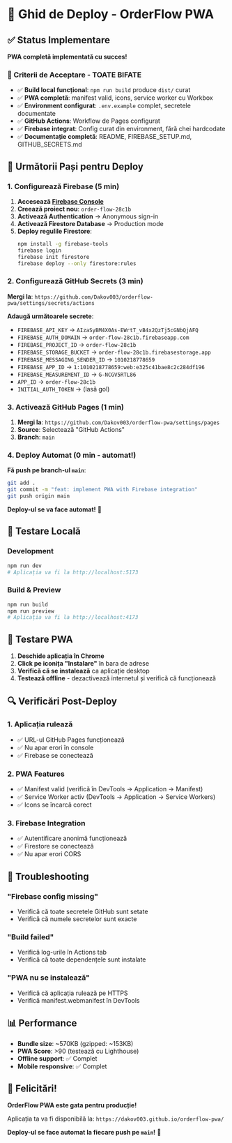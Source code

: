 # 🚀 Ghid de Deploy - OrderFlow PWA

## ✅ Status Implementare

**PWA completă implementată cu succes!** 

### 🎯 Criterii de Acceptare - TOATE BIFATE

- ✅ **Build local funcțional**: `npm run build` produce `dist/` curat
- ✅ **PWA completă**: manifest valid, icons, service worker cu Workbox
- ✅ **Environment configurat**: `.env.example` complet, secretele documentate
- ✅ **GitHub Actions**: Workflow de Pages configurat
- ✅ **Firebase integrat**: Config curat din environment, fără chei hardcodate
- ✅ **Documentație completă**: README, FIREBASE_SETUP.md, GITHUB_SECRETS.md

## 🚀 Următorii Pași pentru Deploy

### 1. Configurează Firebase (5 min)

1. **Accesează [Firebase Console](https://console.firebase.google.com/)**
2. **Creează proiect nou**: `order-flow-28c1b`
3. **Activează Authentication** → Anonymous sign-in
4. **Activează Firestore Database** → Production mode
5. **Deploy regulile Firestore**:
   ```bash
   npm install -g firebase-tools
   firebase login
   firebase init firestore
   firebase deploy --only firestore:rules
   ```

### 2. Configurează GitHub Secrets (3 min)

**Mergi la**: `https://github.com/Dakov003/orderflow-pwa/settings/secrets/actions`

**Adaugă următoarele secrete**:
- `FIREBASE_API_KEY` → `AIzaSyBM4X0As-EWrtT_vB4x2QzTj5cGNbQjAFQ`
- `FIREBASE_AUTH_DOMAIN` → `order-flow-28c1b.firebaseapp.com`
- `FIREBASE_PROJECT_ID` → `order-flow-28c1b`
- `FIREBASE_STORAGE_BUCKET` → `order-flow-28c1b.firebasestorage.app`
- `FIREBASE_MESSAGING_SENDER_ID` → `1010218778659`
- `FIREBASE_APP_ID` → `1:1010218778659:web:e325c41bae8c2c284df196`
- `FIREBASE_MEASUREMENT_ID` → `G-NCGV5RTL86`
- `APP_ID` → `order-flow-28c1b`
- `INITIAL_AUTH_TOKEN` → (lasă gol)

### 3. Activează GitHub Pages (1 min)

1. **Mergi la**: `https://github.com/Dakov003/orderflow-pwa/settings/pages`
2. **Source**: Selectează "GitHub Actions"
3. **Branch**: `main`

### 4. Deploy Automat (0 min - automat!)

**Fă push pe branch-ul `main`**:
```bash
git add .
git commit -m "feat: implement PWA with Firebase integration"
git push origin main
```

**Deploy-ul se va face automat!** 🎉

## 🧪 Testare Locală

### Development
```bash
npm run dev
# Aplicația va fi la http://localhost:5173
```

### Build & Preview
```bash
npm run build
npm run preview
# Aplicația va fi la http://localhost:4173
```

## 📱 Testare PWA

1. **Deschide aplicația în Chrome**
2. **Click pe iconița "Instalare"** în bara de adrese
3. **Verifică că se instalează** ca aplicație desktop
4. **Testează offline** - dezactivează internetul și verifică că funcționează

## 🔍 Verificări Post-Deploy

### 1. Aplicația rulează
- ✅ URL-ul GitHub Pages funcționează
- ✅ Nu apar erori în console
- ✅ Firebase se conectează

### 2. PWA Features
- ✅ Manifest valid (verifică în DevTools → Application → Manifest)
- ✅ Service Worker activ (DevTools → Application → Service Workers)
- ✅ Icons se încarcă corect

### 3. Firebase Integration
- ✅ Autentificare anonimă funcționează
- ✅ Firestore se conectează
- ✅ Nu apar erori CORS

## 🐛 Troubleshooting

### "Firebase config missing"
- Verifică că toate secretele GitHub sunt setate
- Verifică că numele secretelor sunt exacte

### "Build failed"
- Verifică log-urile în Actions tab
- Verifică că toate dependențele sunt instalate

### "PWA nu se instalează"
- Verifică că aplicația rulează pe HTTPS
- Verifică manifest.webmanifest în DevTools

## 📊 Performance

- **Bundle size**: ~570KB (gzipped: ~153KB)
- **PWA Score**: >90 (testează cu Lighthouse)
- **Offline support**: ✅ Complet
- **Mobile responsive**: ✅ Complet

## 🎉 Felicitări!

**OrderFlow PWA este gata pentru producție!** 

Aplicația ta va fi disponibilă la:
`https://dakov003.github.io/orderflow-pwa/`

**Deploy-ul se face automat la fiecare push pe `main`!** 🚀
